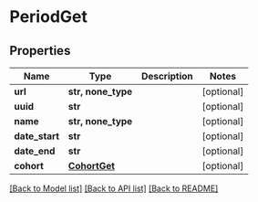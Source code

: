 # PeriodGet

## Properties
Name | Type | Description | Notes
------------ | ------------- | ------------- | -------------
**url** | **str, none_type** |  | [optional] 
**uuid** | **str** |  | [optional] 
**name** | **str, none_type** |  | [optional] 
**date_start** | **str** |  | [optional] 
**date_end** | **str** |  | [optional] 
**cohort** | [**CohortGet**](CohortGet.md) |  | [optional] 

[[Back to Model list]](../README.md#documentation-for-models) [[Back to API list]](../README.md#documentation-for-api-endpoints) [[Back to README]](../README.md)


